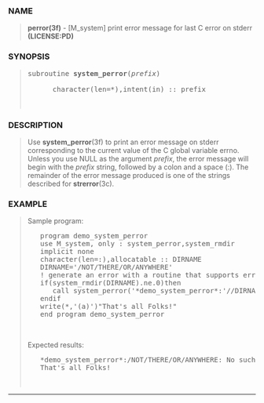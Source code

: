 <?
<body>
<!DOCTYPE html PUBLIC "-//W3C//DTD XHTML 1.0 Transitional//EN"
    "http://www.w3.org/TR/xhtml1/DTD/xhtml1-transitional.dtd">

<html xmlns="http://www.w3.org/1999/xhtml">
<head>
  <meta name="generator" content="HTML Tidy for Cygwin (vers 25 March 2009), see www.w3.org" />

  <title></title>
</head>

<body>
  <div id="Container">
    <div id="Content">
      <div class="c134"></div><a name="0"></a>

      <h3><a name="0">NAME</a></h3>

      <blockquote>
        <b>perror(3f)</b> - [M_system] print error message for last C error on stderr <b>(LICENSE:PD)</b>
      </blockquote><a name="contents" id="contents"></a>

      <h3><a name="4">SYNOPSIS</a></h3>

      <blockquote>
        <pre>
subroutine <b>system_perror</b>(<i>prefix</i>)
<br />      character(len=*),intent(in) :: prefix
<br />
</pre>
      </blockquote><a name="2"></a>

      <h3><a name="2">DESCRIPTION</a></h3>

      <blockquote>
        Use <b>system_perror</b>(3f) to print an error message on stderr corresponding to the current value of the C global variable errno. Unless you use
        NULL as the argument <i>prefix</i>, the error message will begin with the <i>prefix</i> string, followed by a colon and a space (:). The remainder
        of the error message produced is one of the strings described for <b>strerror</b>(3c).
      </blockquote><a name="3"></a>

      <h3><a name="3">EXAMPLE</a></h3>

      <blockquote>
        Sample program:
        <pre>
   program demo_system_perror
   use M_system, only : system_perror,system_rmdir
   implicit none
   character(len=:),allocatable :: DIRNAME
   DIRNAME='/NOT/THERE/OR/ANYWHERE'
   ! generate an error with a routine that supports errno and perror(3c)
   if(system_rmdir(DIRNAME).ne.0)then
      call system_perror('*demo_system_perror*:'//DIRNAME)
   endif
   write(*,'(a)')"That's all Folks!"
   end program demo_system_perror
<br />
</pre>Expected results:
        <pre>
   *demo_system_perror*:/NOT/THERE/OR/ANYWHERE: No such file or directory
   That's all Folks!
<br />
</pre>
      </blockquote>
      <hr />
    </div>
  </div>
</body>
</html>
